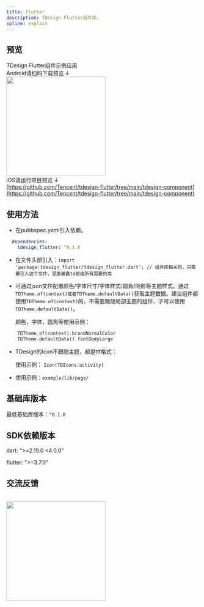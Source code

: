 ```yaml
---
title: Flutter
description: TDesign Flutter组件库。
spline: explain
---
```


## 预览

TDesign Flutter组件示例应用
<br/>
Android请扫码下载预览 ↓
<br/>
<img width="260" src="/flutter/assets/qrcode/tdesign_apk_qrcode.png" />
<br/>
iOS请运行项目预览 ↓
<br/>
[https://github.com/Tencent/tdesign-flutter/tree/main/tdesign-component](https://github.com/Tencent/tdesign-flutter/tree/main/tdesign-component)

## 使用方法
- 在pubbspec.yaml引入依赖。
```yaml
  dependencies:
    tdesign_flutter: ^0.1.0
```
    
- 在文件头部引入：`import 'package:tdesign_flutter/tdesign_flutter.dart'; // 组件库相关的，只需要引入这个文件，里面暴露td前缀所有需要的类`
- 可通过json文件配置颜色/字体尺寸/字体样式/圆角/阴影等主题样式。通过`TDTheme.of(context)或者TDTheme.defaultData()`获取主题数据。建议组件都使用`TDTheme.of(context)`的，不需要跟随局部主题的组件，才可以使用`TDTheme.defaultData()`。
    
    颜色，字体，圆角等使用示例：
```dart
    TDTheme.of(context).brandNormalColor
    TDTheme.defaultData().fontBodyLarge
```
- TDesign的Icon不跟随主题，都是ttf格式：

    使用示例：
    `Icon(TDIcons.activity)`
    
- 使用示例：`example/lib/page/`

## 基础库版本

最低基础库版本：`^0.1.0`

## SDK依赖版本

dart: ">=2.19.0 <4.0.0"

flutter: ">=3.7.0"

## 交流反馈
<br/>
<img width="260" src="/flutter/assets/qrcode/feedback.png" />
<br/>
